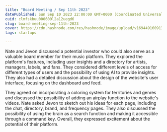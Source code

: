 ```yaml
---
title: "Board Meeting / Sep 11th 2023"
datePublished: Sun Sep 10 2023 22:00:00 GMT+0000 (Coordinated Universal Time)
cuid: clmfskbuu000609l2a12uegd6
slug: board-meeting-sep-11th-2023
cover: https://cdn.hashnode.com/res/hashnode/image/upload/v1694491609134/6639e4bd-c8a0-41d3-af33-5a41bba917fd.png
tags: startups

---
```


Nate and Jevon discussed a potential investor who could also serve as a valuable board member for their music platform. They explored the platform's features, including user insights and a directory for artists, managers, labels, and fans. They considered different levels of access for different types of users and the possibility of using AI to provide insights. They also had a detailed discussion about the design of the website's user interface, focusing on the dashboard and feed.

They agreed on incorporating a coloring system for territories and genres and discussed the possibility of adding an airplay function to the website's videos. Nate asked Jevon to sketch out his ideas for each page, including the chat, directory, brand, and frequency pages. They also discussed the possibility of using the brain as a search function and making it accessible through a command key. Overall, they expressed excitement about the potential of their platform.